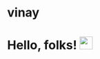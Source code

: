# vinay
# Hello, folks! <img src="https://raw.githubusercontent.com/MartinHeinz/MartinHeinz/master/wave.gif" width="30px">
